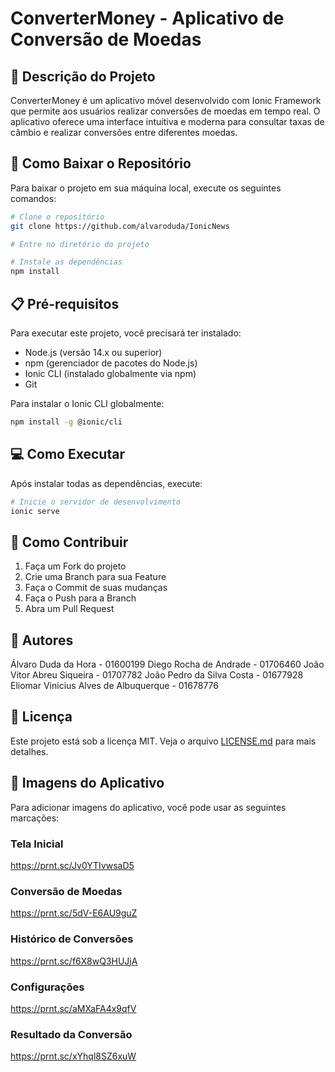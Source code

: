 # ConverterMoney - Aplicativo de Conversão de Moedas

## 📱 Descrição do Projeto
ConverterMoney é um aplicativo móvel desenvolvido com Ionic Framework que permite aos usuários realizar conversões de moedas em tempo real.
O aplicativo oferece uma interface intuitiva e moderna para consultar taxas de câmbio e realizar conversões entre diferentes moedas.

## 🚀 Como Baixar o Repositório
Para baixar o projeto em sua máquina local, execute os seguintes comandos:

```bash
# Clone o repositório
git clone https://github.com/alvaroduda/IonicNews

# Entre no diretório do projeto

# Instale as dependências
npm install
```

## 📋 Pré-requisitos
Para executar este projeto, você precisará ter instalado:

- Node.js (versão 14.x ou superior)
- npm (gerenciador de pacotes do Node.js)
- Ionic CLI (instalado globalmente via npm)
- Git

Para instalar o Ionic CLI globalmente:
```bash
npm install -g @ionic/cli
```

## 💻 Como Executar
Após instalar todas as dependências, execute:

```bash
# Inicie o servidor de desenvolvimento
ionic serve
```

## 🤝 Como Contribuir
1. Faça um Fork do projeto
2. Crie uma Branch para sua Feature
3. Faça o Commit de suas mudanças 
4. Faça o Push para a Branch
5. Abra um Pull Request

## 👥 Autores
  Álvaro Duda da Hora - 01600199
  Diego Rocha de Andrade - 01706460
  João Vitor Abreu Siqueira - 01707782
  João Pedro da Silva Costa - 01677928
  Eliomar Vinicius Alves de Albuquerque - 01678776

## 📄 Licença
Este projeto está sob a licença MIT. Veja o arquivo [LICENSE.md](LICENSE.md) para mais detalhes.

## 📸 Imagens do Aplicativo

Para adicionar imagens do aplicativo, você pode usar as seguintes marcações:


### Tela Inicial
https://prnt.sc/Jv0YTIvwsaD5

### Conversão de Moedas
https://prnt.sc/5dV-E6AU9guZ

### Histórico de Conversões
https://prnt.sc/f6X8wQ3HUJjA

### Configurações
https://prnt.sc/aMXaFA4x9qfV

### Resultado da Conversão
https://prnt.sc/xYhql8SZ6xuW
